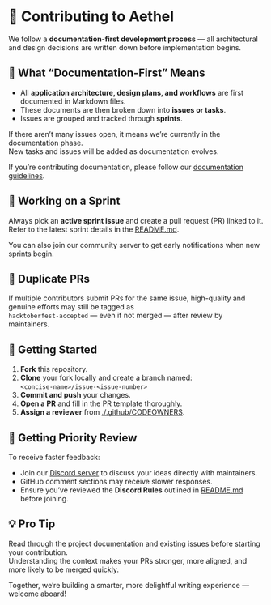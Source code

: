 # 🧩 Contributing to Aethel

We follow a **documentation-first development process** — all architectural and design decisions are written down before implementation begins.

## 📘 What “Documentation-First” Means

- All **application architecture, design plans, and workflows** are first documented in Markdown files.
- These documents are then broken down into **issues or tasks**.
- Issues are grouped and tracked through **sprints**.

If there aren’t many issues open, it means we’re currently in the documentation phase.  
New tasks and issues will be added as documentation evolves.

If you’re contributing documentation, please follow our [documentation guidelines](./docs/index.md).

## 🏃 Working on a Sprint

Always pick an **active sprint issue** and create a pull request (PR) linked to it.  
Refer to the latest sprint details in the [README.md](./README.md).

You can also join our community server to get early notifications when new sprints begin.

## 🏅 Duplicate PRs

If multiple contributors submit PRs for the same issue, high-quality and genuine efforts may still be tagged as  
`hacktoberfest-accepted` — even if not merged — after review by maintainers.

## 🚀 Getting Started

1. **Fork** this repository.
2. **Clone** your fork locally and create a branch named:  
   `<concise-name>/issue-<issue-number>`
3. **Commit and push** your changes.
4. **Open a PR** and fill in the PR template thoroughly.
5. **Assign a reviewer** from [./.github/CODEOWNERS](./.github/CODEOWNERS).

## 🌟 Getting Priority Review

To receive faster feedback:

- Join our [Discord server](https://discord.com/invite/HP2YPGSrWU) to discuss your ideas directly with maintainers.
- GitHub comment sections may receive slower responses.
- Ensure you’ve reviewed the **Discord Rules** outlined in [README.md](./README.md) before joining.

## 💡 Pro Tip

Read through the project documentation and existing issues before starting your contribution.  
Understanding the context makes your PRs stronger, more aligned, and more likely to be merged quickly.

Together, we’re building a smarter, more delightful writing experience — welcome aboard!
